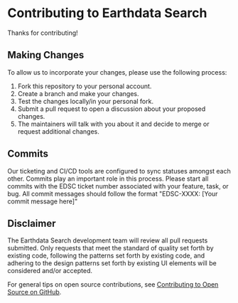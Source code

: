 # Contributing to Earthdata Search

Thanks for contributing!

## Making Changes

To allow us to incorporate your changes, please use the following process:

1. Fork this repository to your personal account.
2. Create a branch and make your changes.
3. Test the changes locally/in your personal fork.
4. Submit a pull request to open a discussion about your proposed changes.
5. The maintainers will talk with you about it and decide to merge or request additional changes.

## Commits

Our ticketing and CI/CD tools are configured to sync statuses amongst each other. Commits play an important role in this process. Please start all commits with the EDSC ticket number associated with your feature, task, or bug. All commit messages should follow the format "EDSC-XXXX: [Your commit message here]"

## Disclaimer

The Earthdata Search development team will review all pull requests submitted. Only requests that meet the standard of quality set forth by existing code, following the patterns set forth by existing code, and adhering to the design patterns set forth by existing UI elements will be considered and/or accepted.

For general tips on open source contributions, see [Contributing to Open Source on GitHub](https://guides.github.com/activities/contributing-to-open-source/).
